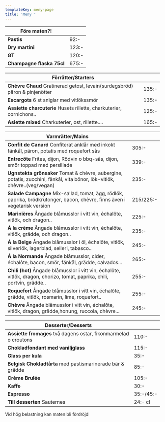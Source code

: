 ```yaml
---
templateKey: meny-page
title: 'Meny '
---
```

| Före maten?!              |       |
| ------------------------- | ----- |
| **Pastis**                | 92:-  |
| **Dry martini**           | 123:- |
| **GT**                    | 120:- |
| **Champagne flaska 75cl** | 675:- |

| Förrätter/Starters                                                          |       |
| --------------------------------------------------------------------------- | ----- |
| **Chèvre Chaud** Gratinerad getost, levain(surdegsbröd) päron & pinjenötter | 135:- |
| **Escargots** 6 st sniglar med vitlökssmör                                  | 135:- |
| **Assiette charcuterie** Husets rillette, charkuterier, cornichons..        |125:- |
|**Asiette mixed** Charkuterier, ost, rillette.... |165:- |

| Varmrätter/Mains                                                                                       |       |
| ------------------------------------------------------------------------------------------------------ | ----- |
|**Confit de Canard** Confiterat anklår med inkokt fänkål, päron, potatis med roquefort sås| 305:-|
|**Entrecôte** Frites, dijon, Rödvin o bbq-sås, dijon, smör toppad med persillade | 339:-|
|**Ugnstekta grönsaker** Tomat & chèvre, aubergine, potatis, zucchini, fänkål, vita bönor, lök-vitlök, chèvre..(veg/vegan) |235:-|
|**Salade Campagne** Mix-sallad, tomat, ägg, rödlök, paprika, brödkrutonger, bacon, chèvre, finns även i vegetarisk version|215/225:-| 
| **Marinières** Ångade blåmusslor i vitt vin, échalôte, vitlök, och dragon..                                               | 225:- |
| **À la crème**  Ångade blåmusslor i vitt vin, échalôte, vitlök, grädde, och dragon..                                      | 235:- |
| **À la Belge** Ångade blåmusslor i öl, échalôte, vitlök, silverlök, lagerblad, selleri, tabasco..                         | 245:- |
| **À la Normande** Ångade blåmusslor, cider, échalôte, bacon, smör, fänkål, grädde, calvados...|265:- |
|**Chili (hot)** Ångade blåmusslor i vitt vin, échalôte, vitlök, dragon, chorizo, tomat, paprika, chili, portvin, grädde.. | 255:- |
| **Roquefort** Ångade blåmusslor i vitt vin, échalôte, grädde, vitlök, rosmarin, lime, roquefort..                         | 255:- |
| **Chèvre** Ångade blåmusslor i vitt vin, échalôte, vitlök, dragon, grädde,honung, ruccola, chèvre...                               | 245:- |

| Desserter/Desserts                                              |         |
| --------------------------------------------------------------- | ------- |
| **Assiette fromages** två dagens ostar, fikonmarmelad o croutons |110:-    |
| **Chokladfondant med vaniljglass**                              | 115:-   |
| **Glass per kula**                                     | 35:-    |
| **Belgisk Chokladtårta** med pastismarinerade bär & grädde  | 85:-    |
|**Crème Brulée** |105:-
| **Kaffe** |30:-|                                                             
| **Espresso** |35:-/45:-|                                                    
| **Till desserten** Sauternes                                    | 24:- cl |

Vid hög belastning kan maten bli fördröjd



 

